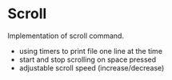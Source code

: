 # Scroll

Implementation of scroll command.

- using timers to print file one line at the time
- start and stop scrolling on space pressed
- adjustable scroll speed (increase/decrease)
